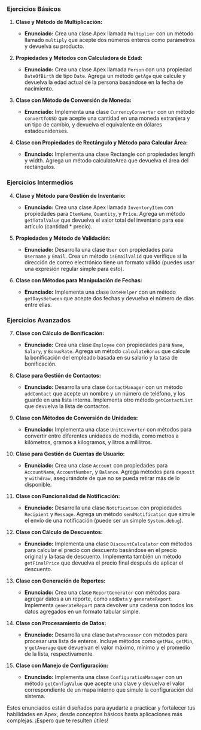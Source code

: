 ### Ejercicios Básicos

1. **Clase y Método de Multiplicación:**
   - **Enunciado:** Crea una clase Apex llamada `Multiplier` con un método llamado `multiply` que acepte dos números enteros como parámetros y devuelva su producto.

2. **Propiedades y Métodos con Calculadora de Edad:**
   - **Enunciado:** Crea una clase Apex llamada `Person` con una propiedad `DateOfBirth` de tipo `Date`. Agrega un método `getAge` que calcule y devuelva la edad actual de la persona basándose en la fecha de nacimiento.

3. **Clase con Método de Conversión de Moneda:**
   - **Enunciado:** Implementa una clase `CurrencyConverter` con un método `convertToUSD` que acepte una cantidad en una moneda extranjera y un tipo de cambio, y devuelva el equivalente en dólares estadounidenses.

4. **Clase con Propiedades de Rectángulo y Método para Calcular Área:**
   - **Enunciado:** Implementa una clase Rectangle con propiedades length y width. Agrega un método calculateArea que devuelva el área del rectángulos.

### Ejercicios Intermedios

4. **Clase y Método para Gestión de Inventario:**
   - **Enunciado:** Crea una clase Apex llamada `InventoryItem` con propiedades para `ItemName`, `Quantity`, y `Price`. Agrega un método `getTotalValue` que devuelva el valor total del inventario para ese artículo (cantidad * precio).

5. **Propiedades y Método de Validación:**
   - **Enunciado:** Desarrolla una clase `User` con propiedades para `Username` y `Email`. Crea un método `isEmailValid` que verifique si la dirección de correo electrónico tiene un formato válido (puedes usar una expresión regular simple para esto).

6. **Clase con Métodos para Manipulación de Fechas:**
   - **Enunciado:** Implementa una clase `DateHelper` con un método `getDaysBetween` que acepte dos fechas y devuelva el número de días entre ellas.

### Ejercicios Avanzados

7. **Clase con Cálculo de Bonificación:**
   - **Enunciado:** Crea una clase `Employee` con propiedades para `Name`, `Salary`, y `BonusRate`. Agrega un método `calculateBonus` que calcule la bonificación del empleado basada en su salario y la tasa de bonificación.

8. **Clase para Gestión de Contactos:**
   - **Enunciado:** Desarrolla una clase `ContactManager` con un método `addContact` que acepte un nombre y un número de teléfono, y los guarde en una lista interna. Implementa otro método `getContactList` que devuelva la lista de contactos.

9. **Clase con Métodos de Conversión de Unidades:**
   - **Enunciado:** Implementa una clase `UnitConverter` con métodos para convertir entre diferentes unidades de medida, como metros a kilómetros, gramos a kilogramos, y litros a mililitros.

10. **Clase para Gestión de Cuentas de Usuario:**
    - **Enunciado:** Crea una clase `Account` con propiedades para `AccountName`, `AccountNumber`, y `Balance`. Agrega métodos para `deposit` y `withdraw`, asegurándote de que no se pueda retirar más de lo disponible.

11. **Clase con Funcionalidad de Notificación:**
    - **Enunciado:** Desarrolla una clase `Notification` con propiedades `Recipient` y `Message`. Agrega un método `sendNotification` que simule el envío de una notificación (puede ser un simple `System.debug`).

12. **Clase con Cálculo de Descuentos:**
    - **Enunciado:** Implementa una clase `DiscountCalculator` con métodos para calcular el precio con descuento basándose en el precio original y la tasa de descuento. Implementa también un método `getFinalPrice` que devuelva el precio final después de aplicar el descuento.

13. **Clase con Generación de Reportes:**
    - **Enunciado:** Crea una clase `ReportGenerator` con métodos para agregar datos a un reporte, como `addData` y `generateReport`. Implementa `generateReport` para devolver una cadena con todos los datos agregados en un formato tabular simple.

14. **Clase con Procesamiento de Datos:**
    - **Enunciado:** Desarrolla una clase `DataProcessor` con métodos para procesar una lista de enteros. Incluye métodos como `getMax`, `getMin`, y `getAverage` que devuelvan el valor máximo, mínimo y el promedio de la lista, respectivamente.

15. **Clase con Manejo de Configuración:**
    - **Enunciado:** Implementa una clase `ConfigurationManager` con un método `getConfigValue` que acepte una clave y devuelva el valor correspondiente de un mapa interno que simule la configuración del sistema.

Estos enunciados están diseñados para ayudarte a practicar y fortalecer tus habilidades en Apex, desde conceptos básicos hasta aplicaciones más complejas. ¡Espero que te resulten útiles!